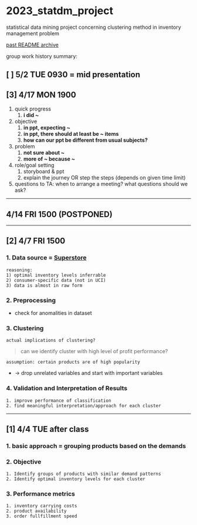 # 2023_statdm_project
statistical data mining project concerning clustering method in inventory management problem

[past README archive](./readme_archive.md)

group work history summary:
## [ ] 5/2 TUE 0930 = mid presentation

## [3] 4/17 MON 1900
1. quick progress 
	1. **i did ~**
2. objective 
	1. **in ppt, expecting ~** 
	2. **in ppt, there should at least be ~ items** 
	3. **how can our ppt be different from usual subjects?**
3. problem 
	1. **not sure about ~**
	2. **more of ~ because ~** 
4. role/goal setting
	1. storyboard & ppt
	2. explain the journey OR step the steps (depends on given time limit)
5. questions to TA: when to arrange a meeting? what questions should we ask?

---
## 4/14 FRI 1500 (POSTPONED)
---
## [2] 4/7 FRI 1500
### 1. Data source = [Superstore](https://www.kaggle.com/code/seifmohmed/end-to-end-data-science-project-part-1-analysis)
	reasoning:
	1) optimal inventory levels inferrable
	2) consumer-specific data (not in UCI) 
	3) data is almost in raw form

### 2. Preprocessing
- check for anomalities in dataset

### 3. Clustering

	actual implications of clustering?
> can we identify cluster with high level of profit performance?

	assumption: certain products are of high popularity
- -> drop unrelated variables and start with important variables

### 4. Validation and Interpretation of Results
	1. improve performance of classification
	2. find meaningful interpretation/approach for each cluster
---
## [1] 4/4 TUE after class
### 1. basic approach = grouping products based on the demands

### 2. Objective
	1. Identify groups of products with similar demand patterns
	2. Identify optimal inventory levels for each cluster
### 3. Performance metrics
	1. inventory carrying costs 
	2. product availability
	3. order fullfillment speed
